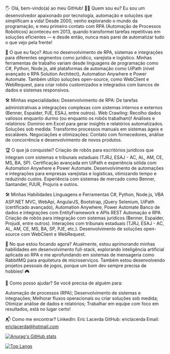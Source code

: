 🖐️ Olá, bem-vindo(a) ao meu GitHub!
👨‍💻 Quem sou eu?
Eu sou um desenvolvedor apaixonado por tecnologia, automação e soluções que simplificam a vida! Desde 2000, venho explorando o mundo da programação, e meu primeiro contato com RPA (Automação de Processos Robóticos) aconteceu em 2013, quando transformei tarefas repetitivas em soluções eficientes — e desde então, nunca mais parei de automatizar tudo o que vejo pela frente!

🚀 O que eu faço?
Atuo no desenvolvimento de RPA, sistemas e integrações para diferentes segmentos como jurídico, varejista e logístico. Minhas ferramentas de trabalho variam desde linguagens de programação como C#, Python, Node.js, até plataformas de automação como UiPath (nível avançado e RPA Solution Architect), Automation Anywhere e Power Automate. Também utilizo soluções open-source, como WebClient e WebRequest, para criar robôs customizados e integrados com bancos de dados e sistemas responsivos.

🛠️ Minhas especialidades:
Desenvolvimento de RPA: De tarefas administrativas a integrações complexas com sistemas internos e externos (Benner, Espaider, PJE, ESAJ, entre outros).
Web Crawling: Recolho dados valiosos enquanto durmo (ou enquanto os robôs trabalham)!
Análises e relatórios: Domínio em Excel para gerar insights e relatórios automatizados.
Soluções sob medida: Transformo processos manuais em sistemas ágeis e escaláveis.
Negociações e otimizações: Contato com fornecedores, análise de concorrência e desenvolvimento de novos produtos.

🏆 O que já conquistei?
Criação de robôs para escritórios jurídicos que integram com sistemas e tribunais estaduais (TJRJ, ESAJ - AC, AL, AM, CE, MS, BA, SP).
Certificação avançada em UiPath e experiência sólida com Automation Anywhere e Power Automate.
Desenvolvimento de automações e integrações para empresas varejistas e logísticas, otimizando tempo e reduzindo custos.
Experiência com sistemas de mercado como Benner, Santander, PJUR, Projuris e outros.

🛠️ Minhas Habilidades
Linguagens e Ferramentas
C#, Python, Node.js, VBA
ASP.NET MVC, WebApi, AngularJS, Bootstrap, jQuery
Selenium, UiPath (certificado avançado), Automation Anywhere, Power Automate
Banco de dados e integrações com EntityFramework e APIs REST
Automação e RPA
Criação de robôs para integração com sistemas jurídicos (Benner, Espaider, Projudi, entre outros).
Interações com tribunais estaduais (TJRJ, ESAJ - AC, AL, AM, CE, MS, BA, SP, PJE, etc.).
Desenvolvimento de soluções open-source com WebClient e WebRequest.

🌱 No que estou focando agora?
Atualmente, estou aprimorando minhas habilidades em desenvolvimento full-stack, explorando inteligência artificial aplicada ao RPA e me aprofundando em sistemas de mensageria como RabbitMQ para arquitetura de microserviços. Também estou desenvolvendo projetos pessoais de jogos, porque um bom dev sempre precisa de hobbies! 🎮

🤝 Como posso ajudar?
Se você precisa de alguém para:

Automação de processos (RPA);
Desenvolvimento de sistemas e integrações;
Melhorar fluxos operacionais ou criar soluções sob medida;
Otimizar análise de dados e relatórios;
Trabalhar em equipe com foco em resultados,
está no lugar certo!

📬 Como me encontrar?
LinkedIn: Eric Lacerda
GitHub: ericlacerda
Email: ericlacerda@hotmail.com




[![Anurag's GitHub stats](https://github-readme-stats.vercel.app/api?username=ericlacerda&count_private=true&show_icons=true&theme=gruvbox)](https://github.com/ericlacerda/github-readme-stats)

[![Top Langs](https://github-readme-stats.vercel.app/api/top-langs/?username=ericlacerda&layout=compact&theme=gruvbox)](https://github.com/ericlacerda/github-readme-stats)


